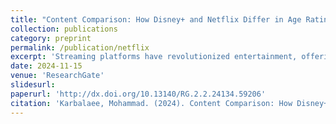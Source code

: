 ```yaml
---
title: "Content Comparison: How Disney+ and Netflix Differ in Age Ratings and Quality"
collection: publications
category: preprint
permalink: /publication/netflix
excerpt: 'Streaming platforms have revolutionized entertainment, offering convenience and vast content libraries. Among the most popular services, Disney+ is often viewed as a family-friendly platform, while Netflix is known for its diverse content, spanning genres from comedies to mature dramas. Despite their reputations, both platforms cater to broader audiences. Disney+ features franchises like Marvel and Star Wars, which appeal beyond children, while Netflix includes family-friendly titles. This raises two critical questions: • Does Disney+ predominantly feature content with lower age restrictions? • Are Netflix movies generally of higher quality, based on Rotten Tomatoes scores?'
date: 2024-11-15
venue: 'ResearchGate'
slidesurl: 
paperurl: 'http://dx.doi.org/10.13140/RG.2.2.24134.59206'
citation: 'Karbalaee, Mohammad. (2024). Content Comparison: How Disney+ and Netflix Differ in Age Ratings and Quality. 10.13140/RG.2.2.24134.59206. '
---
```


